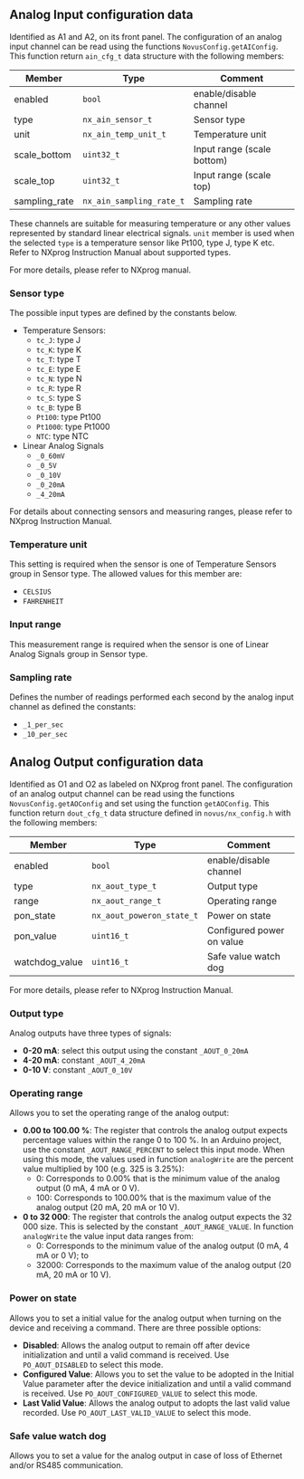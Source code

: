 ## Analog Input configuration data
Identified as A1 and A2, on its front panel. The configuration of an analog input channel can be read using the functions `NovusConfig.getAIConfig`.
This function return `ain_cfg_t` data structure with the following members:

Member | Type | Comment
--- | --- | ---
 enabled | `bool` | enable/disable channel
type | `nx_ain_sensor_t` | Sensor type
unit | `nx_ain_temp_unit_t` | Temperature unit
scale_bottom | `uint32_t` | Input range (scale bottom)
scale_top | `uint32_t` | Input range (scale top)
sampling_rate | `nx_ain_sampling_rate_t` | Sampling rate

These channels are suitable for measuring temperature or any other values  represented by standard linear electrical signals. `unit` member is used when the selected `type` is a temperature sensor like Pt100, type J, type K etc. Refer to NXprog Instruction Manual about supported types.

For more details, please refer to NXprog manual.

### Sensor type
The possible input types are defined by the constants below. 
* Temperature Sensors:
  * `tc_J`: type J
  * `tc_K`: type K
  * `tc_T`: type T
  * `tc_E`: type E
  * `tc_N`: type N
  * `tc_R`: type R
  * `tc_S`: type S
  * `tc_B`: type B
  * `Pt100`: type Pt100
  * `Pt1000`: type Pt1000
  * `NTC`: type NTC
* Linear Analog Signals
  * `_0_60mV`
  * `_0_5V`
  * `_0_10V`
  * `_0_20mA`
  * `_4_20mA`

For details about connecting sensors and measuring ranges, please refer to NXprog Instruction Manual.

### Temperature unit
This setting is required when the sensor is one of Temperature Sensors group in Sensor type. The allowed values for this member are:
* `CELSIUS`
* `FAHRENHEIT`

### Input range
This measurement range is required when the sensor is one of Linear Analog Signals group in Sensor type.

### Sampling rate
Defines the number of readings performed each second by the analog input channel as defined the constants: 
* `_1_per_sec`
* `_10_per_sec`

## Analog Output configuration data
Identified as O1 and O2 as labeled on NXprog front panel. The configuration of an analog output channel can be read using the functions `NovusConfig.getAOConfig` and set using the function `getAOConfig`.
This function return `dout_cfg_t` data structure defined in `novus/nx_config.h` with the following members:

Member | Type | Comment
--- | --- | ---
 enabled | `bool` | enable/disable channel
type | `nx_aout_type_t` | Output type
range | `nx_aout_range_t` | Operating range
pon_state | `nx_aout_poweron_state_t` | Power on state
pon_value | `uint16_t` | Configured power on value
watchdog_value | `uint16_t` | Safe value watch dog

For more details, please refer to NXprog Instruction Manual.

### Output type
Analog outputs have three types of signals: 
- **0-20 mA**: select this output using the constant `_AOUT_0_20mA`
- **4-20 mA**: constant `_AOUT_4_20mA`
- **0-10 V**: constant `_AOUT_0_10V`

### Operating range
Allows you to set the operating range of the analog output:
* **0.00 to 100.00 %**: The register that controls the analog output expects percentage values within the range 0 to 100 %. In an Arduino project, use the constant `_AOUT_RANGE_PERCENT` to select this input mode. When using this mode, the values used in function `analogWrite` are the percent value multiplied by 100 (e.g. 325 is 3.25%): 
    * 0: Corresponds to 0.00% that is the minimum value of the analog output (0 mA, 4 mA or 0 V). 
    * 100: Corresponds to 100.00% that is the maximum value of the analog output (20 mA, 20 mA or 10 V).
* **0 to 32 000**: The register that controls the analog output expects the 32 000 size. This is selected by the constant `_AOUT_RANGE_VALUE`. In function `analogWrite` the value input data ranges from:
    * 0: Corresponds to the minimum value of the analog output (0 mA, 4 mA or 0 V); to
    * 32000: Corresponds to the maximum value of the analog output (20 mA, 20 mA or 10 V). 
    
### Power on state
 Allows you to set a initial value for the analog output when turning on the device and receiving a command. There are three possible options: 
 * **Disabled**: Allows the analog output to remain off after device initialization and until a valid command is received. Use `PO_AOUT_DISABLED` to select this mode.
 * **Configured Value**: Allows you to set the value to be adopted in the Initial Value parameter after the device initialization and until a valid command is received. Use `PO_AOUT_CONFIGURED_VALUE` to select this mode.
 * **Last Valid Value**: Allows the analog output to adopts the last valid value recorded. Use `PO_AOUT_LAST_VALID_VALUE` to select this mode.

 ### Safe value watch dog
 Allows you to set a value for the analog output in case of loss of  Ethernet and/or RS485 communication. 